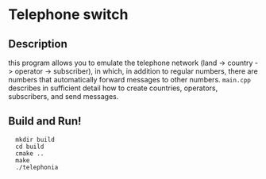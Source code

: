 # Telephone switch

 
## Description
this program allows you to emulate the telephone network (land -> country -> operator -> subscriber),
in which, in addition to regular numbers, there are numbers that automatically forward messages to other numbers.
`main.cpp` describes in sufficient detail how to create countries, operators, subscribers, and send messages.

## Build and Run!

```
  mkdir build
  cd build
  cmake ..
  make
  ./telephonia
```
